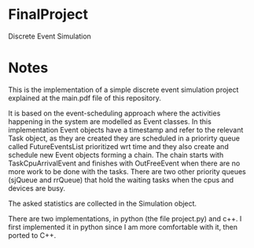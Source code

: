 # FinalProject
Discrete Event Simulation

# Notes
This is the implementation of a simple discrete event simulation project explained at the main.pdf file of this repository. 


It is based on the event-scheduling approach where the activities happening in the system are modelled as Event classes. 
In this implementation Event objects have a timestamp and refer to the relevant Task object, as they are created they are scheduled in a priorirty queue called FutureEventsList prioritized wrt time and they also create and schedule new Event objects forming a chain.
The chain starts with TaskCpuArrivalEvent and finishes with OutFreeEvent when there are no more work to be done with the tasks. There are two other priority queues (sjQueue and rrQueue) that hold the waiting tasks when the cpus and devices are busy.

The asked statistics are collected in the Simulation object. 

There are two implementations, in python (the file project.py) and c++. I first implemented it in python since I am more comfortable with it, then ported to C++.







